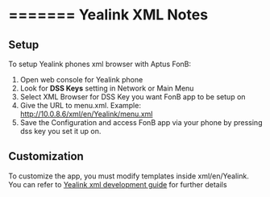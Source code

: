 =======
Yealink XML Notes
=======

Setup
------

To setup Yealink phones xml browser with Aptus FonB:

1. Open web console for Yealink phone
2. Look for **DSS Keys** setting in Network or Main Menu
3. Select XML Browser for DSS Key you want FonB app to be setup on
4. Give the URL to menu.xml. Example: http://10.0.8.6/xml/en/Yealink/menu.xml
5. Save the Configuration and access FonB app via your phone by pressing dss key you set it up on.

Customization
--------

To customize the app, you must modify templates inside xml/en/Yealink. 
You can refer to [Yealink xml development guide](http://www.yealink.com/Upload/document/XMLBrowserDeveloper'sGuideforYealinkSIPT38G_SIPT32G_VP530IPPhones-16595635570.pdf) for further details
